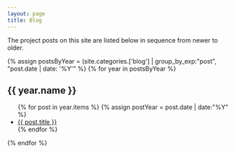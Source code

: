 ```yaml
---
layout: page
title: Blog
---
```


The project posts on this site are listed below in sequence from newer to older.

<script type="text/javascript" src="https://files.coinmarketcap.com/static/widget/currency.js"></script>
<div class="coinmarketcap-currency-widget" border="0" data-currencyid="1" data-base="USD"></div>

{% assign postsByYear = (site.categories.['blog'] | group_by_exp:"post", "post.date | date: '%Y'" %}
{% for year in postsByYear %}
<h2>{{ year.name }}</h2>
<ul>
{% for post in year.items %}
{% assign postYear = post.date | date:"%Y" %}
<li><a href="{{ post.url }}">{{ post.title }}</a></li>		
{% endfor %}
</ul>	
{% endfor %}
